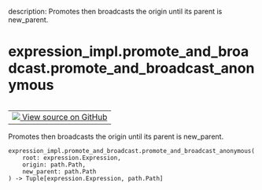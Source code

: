 description: Promotes then broadcasts the origin until its parent is new_parent.

<div itemscope itemtype="http://developers.google.com/ReferenceObject">
<meta itemprop="name" content="expression_impl.promote_and_broadcast.promote_and_broadcast_anonymous" />
<meta itemprop="path" content="Stable" />
</div>

# expression_impl.promote_and_broadcast.promote_and_broadcast_anonymous

<!-- Insert buttons and diff -->

<table class="tfo-notebook-buttons tfo-api nocontent" align="left">
<td>
  <a target="_blank" href="https://github.com/google/struct2tensor/blob/master/struct2tensor/expression_impl/promote_and_broadcast.py#L122-L137">
    <img src="https://www.tensorflow.org/images/GitHub-Mark-32px.png" />
    View source on GitHub
  </a>
</td>
</table>



Promotes then broadcasts the origin until its parent is new_parent.

<pre class="devsite-click-to-copy prettyprint lang-py tfo-signature-link">
<code>expression_impl.promote_and_broadcast.promote_and_broadcast_anonymous(
    root: expression.Expression,
    origin: path.Path,
    new_parent: path.Path
) -> Tuple[expression.Expression, path.Path]
</code></pre>



<!-- Placeholder for "Used in" -->
